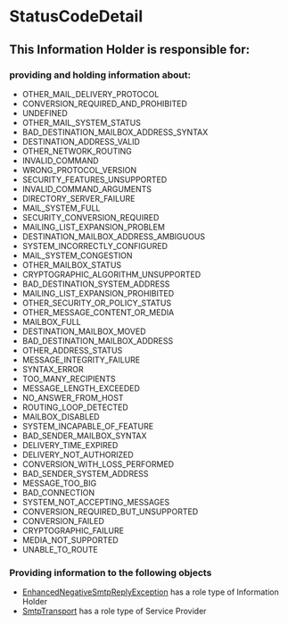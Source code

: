 # StatusCodeDetail
## This Information Holder is responsible for:
### providing and holding information about: 
* OTHER_MAIL_DELIVERY_PROTOCOL
* CONVERSION_REQUIRED_AND_PROHIBITED
* UNDEFINED
* OTHER_MAIL_SYSTEM_STATUS
* BAD_DESTINATION_MAILBOX_ADDRESS_SYNTAX
* DESTINATION_ADDRESS_VALID
* OTHER_NETWORK_ROUTING
* INVALID_COMMAND
* WRONG_PROTOCOL_VERSION
* SECURITY_FEATURES_UNSUPPORTED
* INVALID_COMMAND_ARGUMENTS
* DIRECTORY_SERVER_FAILURE
* MAIL_SYSTEM_FULL
* SECURITY_CONVERSION_REQUIRED
* MAILING_LIST_EXPANSION_PROBLEM
* DESTINATION_MAILBOX_ADDRESS_AMBIGUOUS
* SYSTEM_INCORRECTLY_CONFIGURED
* MAIL_SYSTEM_CONGESTION
* OTHER_MAILBOX_STATUS
* CRYPTOGRAPHIC_ALGORITHM_UNSUPPORTED
* BAD_DESTINATION_SYSTEM_ADDRESS
* MAILING_LIST_EXPANSION_PROHIBITED
* OTHER_SECURITY_OR_POLICY_STATUS
* OTHER_MESSAGE_CONTENT_OR_MEDIA
* MAILBOX_FULL
* DESTINATION_MAILBOX_MOVED
* BAD_DESTINATION_MAILBOX_ADDRESS
* OTHER_ADDRESS_STATUS
* MESSAGE_INTEGRITY_FAILURE
* SYNTAX_ERROR
* TOO_MANY_RECIPIENTS
* MESSAGE_LENGTH_EXCEEDED
* NO_ANSWER_FROM_HOST
* ROUTING_LOOP_DETECTED
* MAILBOX_DISABLED
* SYSTEM_INCAPABLE_OF_FEATURE
* BAD_SENDER_MAILBOX_SYNTAX
* DELIVERY_TIME_EXPIRED
* DELIVERY_NOT_AUTHORIZED
* CONVERSION_WITH_LOSS_PERFORMED
* BAD_SENDER_SYSTEM_ADDRESS
* MESSAGE_TOO_BIG
* BAD_CONNECTION
* SYSTEM_NOT_ACCEPTING_MESSAGES
* CONVERSION_REQUIRED_BUT_UNSUPPORTED
* CONVERSION_FAILED
* CRYPTOGRAPHIC_FAILURE
* MEDIA_NOT_SUPPORTED
* UNABLE_TO_ROUTE
### Providing information to the following objects 
* [EnhancedNegativeSmtpReplyException](../InformationHolders/EnhancedNegativeSmtpReplyException.md) has a role type of Information Holder
* [SmtpTransport](../ServiceProviders/SmtpTransport.md) has a role type of Service Provider
